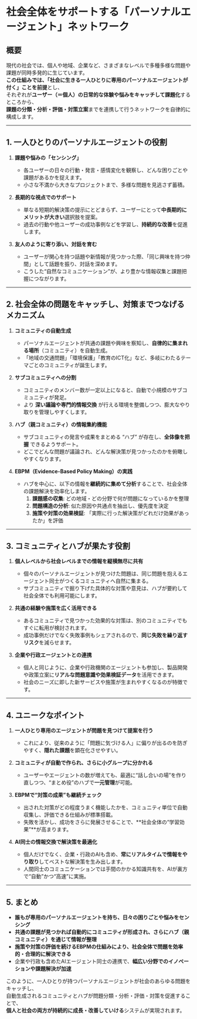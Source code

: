 # 社会全体をサポートする「パーソナルエージェント」ネットワーク

## 概要
現代の社会では、個人や地域、企業など、さまざまなレベルで多種多様な問題や課題が同時多発的に生じています。  
**この仕組みでは、「社会に生きる一人ひとりに専用のパーソナルエージェントが付く」ことを前提**とし、  
それぞれが**ユーザー（＝個人）の日常的な体験や悩みをキャッチして課題化**するところから、  
**課題の分類・分析・評価・対策立案**までを連携して行うネットワークを自律的に構成します。

---

## 1. 一人ひとりのパーソナルエージェントの役割
1. **課題や悩みの「センシング」**  
   - 各ユーザーの日々の行動・発言・感情変化を観察し、どんな困りごとや課題があるかを捉えます。  
   - 小さな不満から大きなプロジェクトまで、多様な問題を見逃さず蓄積。  

2. **長期的な視点でのサポート**  
   - 単なる短期的解決策の提示にとどまらず、ユーザーにとって**中長期的にメリットが大きい**選択肢を提案。  
   - 過去の行動や他ユーザーの成功事例などを学習し、**持続的な改善**を促進します。

3. **友人のように寄り添い、対話を育む**  
   - ユーザーが関心を持つ話題や新情報が見つかった際、「同じ興味を持つ仲間」として話題を振り、対話を深めます。  
   - こうした“自然なコミュニケーション”が、より豊かな情報収集と課題把握につながります。

---

## 2. 社会全体の問題をキャッチし、対策までつなげるメカニズム
1. **コミュニティの自動生成**  
   - パーソナルエージェントが共通の課題や興味を察知し、**自律的に集まれる場所**（コミュニティ）を自動生成。  
   - 「地域の交通問題」「環境保護」「教育のICT化」など、多岐にわたるテーマごとのコミュニティが誕生します。

2. **サブコミュニティへの分割**  
   - コミュニティのメンバー数が一定以上になると、自動で小規模のサブコミュニティが発足。  
   - より **深い議論や専門的情報交換** が行える環境を整備しつつ、膨大なやり取りを管理しやすくします。

3. **ハブ（親コミュニティ）の情報集約機能**  
   - サブコミュニティの発言や成果をまとめる “ハブ” が存在し、**全体像を把握** できるようサポート。  
   - どこでどんな問題が議論され、どんな解決策が見つかったのかを俯瞰しやすくなります。

4. **EBPM（Evidence-Based Policy Making）の実践**  
   - ハブを中心に、以下の情報を**継続的に集めて分析**することで、社会全体の課題解決を効率化します。  
     1. **課題感の収集**: どの地域・どの分野で何が問題になっているかを整理  
     2. **問題構造の分析**: 似た原因や共通点を抽出し、優先度を決定  
     3. **施策や対策の効果検証**: 「実際に行った解決策がどれだけ効果があったか」を評価  

---

## 3. コミュニティとハブが果たす役割
1. **個人レベルから社会レベルまでの情報を縦横無尽に共有**  
   - 個々のパーソナルエージェントが見つけた問題は、同じ問題を抱えるエージェント同士がつくるコミュニティへ自然に集まる。  
   - サブコミュニティで掘り下げた具体的な対策や意見は、ハブが要約して社会全体でも利用可能にします。

2. **共通の経験や施策を広く活用できる**  
   - あるコミュニティで見つかった効果的な対策は、別のコミュニティでもすぐに転用が検討されます。  
   - 成功事例だけでなく失敗事例もシェアされるので、**同じ失敗を繰り返すリスク**を減らせます。

3. **企業や行政エージェントとの連携**  
   - 個人と同じように、企業や行政機関のエージェントも参加し、製品開発や政策立案に**リアルな問題意識や効果検証データ**を活用できます。  
   - 社会のニーズに即した新サービスや施策が生まれやすくなるのが特徴です。

---

## 4. ユニークなポイント
1. **一人ひとり専用のエージェントが問題を見つけて提案を行う**  
   - これにより、従来のように「問題に気づける人」に偏りが出るのを防ぎやすく、**隠れた課題**を顕在化させやすい。  

2. **コミュニティが自動で作られ、さらに小グループに分かれる**  
   - ユーザーやエージェントの数が増えても、最適に“話し合いの場”を作り直しつつ、“まとめ役”のハブで**一元管理**が可能。

3. **EBPMで“対策の成果”も継続チェック**  
   - 出された対策がどの程度うまく機能したかを、コミュニティ単位で自動収集し、評価できる仕組みが標準搭載。  
   - 失敗を活かし、成功をさらに発展させることで、**社会全体の“学習効果”**が高まります。

4. **AI同士の情報交換で解決策を最適化**  
   - 個人だけでなく、企業・行政のAIも含め、**常にリアルタイムで情報をやり取り**してベストな解決策を生み出します。  
   - 人間同士のコミュニケーションでは手間のかかる知識共有を、AIが裏方で“自動”かつ“高速”に実施。

---

## 5. まとめ
- **誰もが専用のパーソナルエージェントを持ち、日々の困りごとや悩みをセンシング**  
- **共通の課題が見つかれば自動的にコミュニティが形成され、さらにハブ（親コミュニティ）を通じて情報が整理**  
- **施策や対策の評価を続けるEBPMの仕組みにより、社会全体で問題を効率的・合理的に解決できる**  
- 企業や行政も含めたAIエージェント同士の連携で、**幅広い分野でのイノベーションや課題解決が加速**  

このように、一人ひとりが持つパーソナルエージェントが社会のあらゆる問題をキャッチし、  
自動生成されるコミュニティとハブが問題分類・分析・評価・対策を促進することで、  
**個人と社会の両方が持続的に成長・改善していける**システムが実現されます。  

